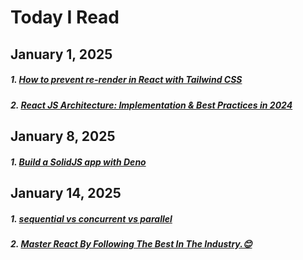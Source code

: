 # Today I Read

## January 1, 2025

##### 1. [How to prevent re-render in React with Tailwind CSS](https://www.nico.fyi/blog/tailwind-css-group-modifier-to-prevent-react-rerender?ref=dailydev) 

##### 2. [React JS Architecture: Implementation & Best Practices in 2024](https://www.upgrad.com/blog/react-js-architecture/)

## January 8, 2025

##### 1. [Build a SolidJS app with Deno](https://deno.com/blog/build-solidjs-with-deno)

## January 14, 2025

##### 1. [sequential vs concurrent vs parallel](https://dev.to/aliadelnour/sequential-vs-concurrent-vs-parallel-14j6)
##### 2. [Master React By Following The Best In The Industry.😊](https://dorendev.hashnode.dev/master-react-by-following-the-best-in-the-industry?ref=dailydev)
